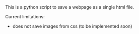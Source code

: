  This is a python script to save a webpage as a single html file.

 Current limitations:
 - does not save images from css (to be implemented soon)
